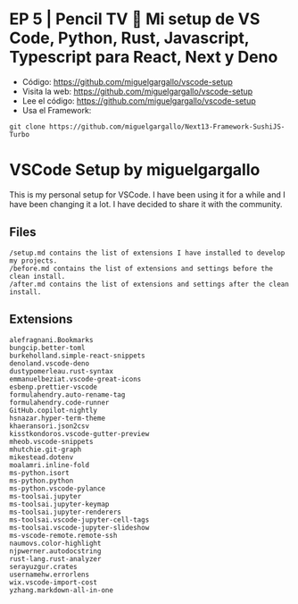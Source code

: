 # EP 5 | Pencil TV 🔴 Mi setup de VS Code, Python, Rust, Javascript, Typescript para React, Next y Deno
- Código: https://github.com/miguelgargallo/vscode-setup
- Visita la web: https://github.com/miguelgargallo/vscode-setup
- Lee el código: https://github.com/miguelgargallo/vscode-setup
- Usa el Framework:

```
git clone https://github.com/miguelgargallo/Next13-Framework-SushiJS-Turbo
```

# VSCode Setup by miguelgargallo

This is my personal setup for VSCode. I have been using it for a while and I have been changing it a lot. I have decided to share it with the community.

## Files

```
/setup.md contains the list of extensions I have installed to develop my projects.
/before.md contains the list of extensions and settings before the clean install.
/after.md contains the list of extensions and settings after the clean install.
```

## Extensions

```
alefragnani.Bookmarks
bungcip.better-toml
burkeholland.simple-react-snippets
denoland.vscode-deno
dustypomerleau.rust-syntax
emmanuelbeziat.vscode-great-icons
esbenp.prettier-vscode
formulahendry.auto-rename-tag
formulahendry.code-runner
GitHub.copilot-nightly
hsnazar.hyper-term-theme
khaeransori.json2csv
kisstkondoros.vscode-gutter-preview
mheob.vscode-snippets
mhutchie.git-graph
mikestead.dotenv
moalamri.inline-fold
ms-python.isort
ms-python.python
ms-python.vscode-pylance
ms-toolsai.jupyter
ms-toolsai.jupyter-keymap
ms-toolsai.jupyter-renderers
ms-toolsai.vscode-jupyter-cell-tags
ms-toolsai.vscode-jupyter-slideshow
ms-vscode-remote.remote-ssh
naumovs.color-highlight
njpwerner.autodocstring
rust-lang.rust-analyzer
serayuzgur.crates
usernamehw.errorlens
wix.vscode-import-cost
yzhang.markdown-all-in-one
```
